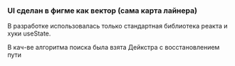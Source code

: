 ### UI сделан в фигме как вектор (сама карта лайнера)

В разработке использовалась только стандартная библиотека реакта и хуки useState.

В кач-ве алгоритма поиска была взята Дейкстра с восстановлением пути